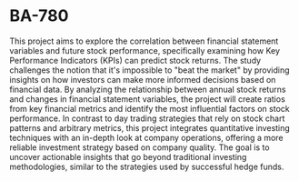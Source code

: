 # BA-780
This project aims to explore the correlation between financial statement variables and future stock performance, specifically examining how Key Performance Indicators (KPIs) can predict stock returns. The study challenges the notion that it's impossible to "beat the market" by providing insights on how investors can make more informed decisions based on financial data. By analyzing the relationship between annual stock returns and changes in financial statement variables, the project will create ratios from key financial metrics and identify the most influential factors on stock performance. In contrast to day trading strategies that rely on stock chart patterns and arbitrary metrics, this project integrates quantitative investing techniques with an in-depth look at company operations, offering a more reliable investment strategy based on company quality. The goal is to uncover actionable insights that go beyond traditional investing methodologies, similar to the strategies used by successful hedge funds.
